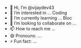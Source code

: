 - 👋 Hi, I’m @vijaydev43
- 👀 I’m interested in ... Coding
- 🌱 I’m currently learning ... Bloc
- 💞️ I’m looking to collaborate on ...
- 📫 How to reach me ...
- 😄 Pronouns: ...
- ⚡ Fun fact: ...

<!---
vijaydev43/vijaydev43 is a ✨ special ✨ repository because its `README.md` (this file) appears on your GitHub profile.
You can click the Preview link to take a look at your changes.
--->
